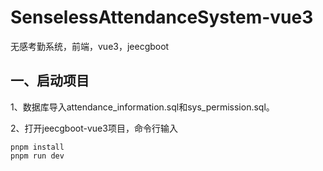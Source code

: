 # SenselessAttendanceSystem-vue3
无感考勤系统，前端，vue3，jeecgboot





## 一、启动项目

1、数据库导入attendance_information.sql和sys_permission.sql。

2、打开jeecgboot-vue3项目，命令行输入

```
pnpm install
pnpm run dev
```

